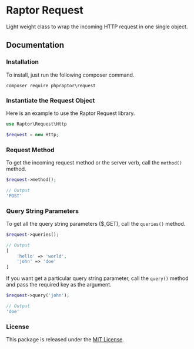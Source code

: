 Raptor Request
==============
Light weight class to wrap the incoming HTTP request in one single object.

Documentation
-------------
### Installation
To install, just run the following composer command.
```
composer require phpraptor\request
```

### Instantiate the Request Object
Here is an example to use the Raptor Request library.
```php
use Raptor\Request\Http

$request = new Http;
```

### Request Method
To get the incoming request method or the server verb, call the `method()` method.
```php
$request->method();

// Output
'POST'
```

### Query String Parameters
To get all the query string parameters ($_GET), call the `queries()` method.
```php
$request->queries();

// Output
[
    'hello' => 'world',
    'john' => 'doe'
]
```
If you want get a particular query string parameter, call the `query()` method and pass the required key as the argument.
```php
$request->query('john');

// Output
'doe'
```

### License
This package is released under the [MIT License](https://github.com/phpraptor/request/blob/master/LICENSE).